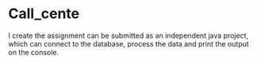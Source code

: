 # Call_cente
I create the assignment can be submitted as an independent java project, which can connect to the  database, process the data and print the output on the console.
